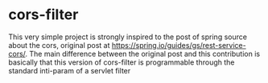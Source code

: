 # cors-filter

This very simple project is strongly inspired to the post of spring source about the cors, original post at <a href="https://spring.io/guides/gs/rest-service-cors/.
">https://spring.io/guides/gs/rest-service-cors/.
</a>The main difference between the original post and this contribution is basically that this version of cors-filter is programmable through the standard inti-param of a servlet filter
